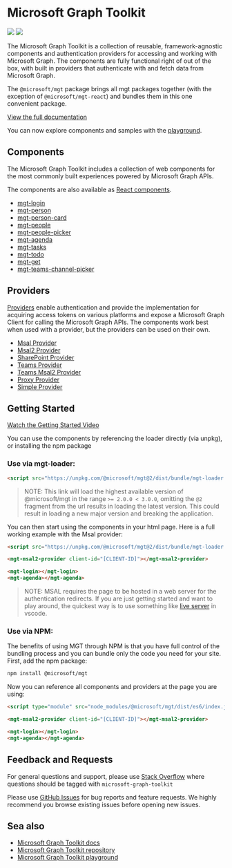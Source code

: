 # Microsoft Graph Toolkit

<a href="https://www.npmjs.com/package/@microsoft/mgt"><img src="https://img.shields.io/npm/v/@microsoft/mgt.svg"></a> <a href="https://github.com/microsoftgraph/msgraph-sdk-javascript"><img src="https://cdn.jsdelivr.net/gh/storybookjs/brand@master/badge/badge-storybook.svg"></a>

The Microsoft Graph Toolkit is a collection of reusable, framework-agnostic components and authentication providers for accessing and working with Microsoft Graph. The components are fully functional right of out of the box, with built in providers that authenticate with and fetch data from Microsoft Graph.

The `@microsoft/mgt` package brings all mgt packages together (with the exception of `@microsoft/mgt-react`) and bundles them in this one convenient package.

[View the full documentation](https://learn.microsoft.com/graph/toolkit/overview)

You can now explore components and samples with the [playground](https://mgt.dev).
## Components

The Microsoft Graph Toolkit includes a collection of web components for the most commonly built experiences powered by Microsoft Graph APIs.

The components are also available as [React components](https://learn.microsoft.com/graph/toolkit/get-started/mgt-react).

* [mgt-login](https://learn.microsoft.com/graph/toolkit/components/login)
* [mgt-person](https://learn.microsoft.com/graph/toolkit/components/person)
* [mgt-person-card](https://learn.microsoft.com/graph/toolkit/components/person-card)
* [mgt-people](https://learn.microsoft.com/graph/toolkit/components/people)
* [mgt-people-picker](https://learn.microsoft.com/graph/toolkit/components/people-picker)
* [mgt-agenda](https://learn.microsoft.com/graph/toolkit/components/agenda)
* [mgt-tasks](https://learn.microsoft.com/graph/toolkit/components/tasks)
* [mgt-todo](https://learn.microsoft.com/graph/toolkit/components/todo)
* [mgt-get](https://learn.microsoft.com/graph/toolkit/components/get)
* [mgt-teams-channel-picker](https://learn.microsoft.com/graph/toolkit/components/teams-channel-picker)

## Providers
[Providers](https://learn.microsoft.com/graph/toolkit/providers) enable authentication and provide the implementation for acquiring access tokens on various platforms and expose a Microsoft Graph Client for calling the Microsoft Graph APIs. The components work best when used with a provider, but the providers can be used on their own.

* [Msal Provider](https://learn.microsoft.com/graph/toolkit/providers/msal)
* [Msal2 Provider](https://learn.microsoft.com/graph/toolkit/providers/msal2)
* [SharePoint Provider](https://learn.microsoft.com/graph/toolkit/providers/sharepoint)
* [Teams Provider](https://learn.microsoft.com/graph/toolkit/providers/teams)
* [Teams Msal2 Provider](https://learn.microsoft.com/graph/toolkit/providers/teams-msal2)
* [Proxy Provider](https://learn.microsoft.com/graph/toolkit/providers/proxy)
* [Simple Provider](https://learn.microsoft.com/graph/toolkit/providers/custom)

## Getting Started

[Watch the Getting Started Video](https://www.youtube.com/watch?v=oZCGb2MMxa0)

You can use the components by referencing the loader directly (via unpkg), or installing the npm package

### Use via mgt-loader:

```html
<script src="https://unpkg.com/@microsoft/mgt@2/dist/bundle/mgt-loader.js"></script>
```

> NOTE: This link will load the highest available version of @microsoft/mgt in the range `>= 2.0.0 < 3.0.0`, omitting the `@2` fragment from the url results in loading the latest version. This could result in loading a new major version and breaking the application.

You can then start using the components in your html page. Here is a full working example with the Msal provider:

```html
<script src="https://unpkg.com/@microsoft/mgt@2/dist/bundle/mgt-loader.js"></script>

<mgt-msal2-provider client-id="[CLIENT-ID]"></mgt-msal2-provider>

<mgt-login></mgt-login>
<mgt-agenda></mgt-agenda>
```

> NOTE: MSAL requires the page to be hosted in a web server for the authentication redirects. If you are just getting started and want to play around, the quickest way is to use something like [live server](https://marketplace.visualstudio.com/items?itemName=ritwickdey.LiveServer) in vscode.

### Use via NPM:

The benefits of using MGT through NPM is that you have full control of the bundling process and you can bundle only the code you need for your site. First, add the npm package:

```bash
npm install @microsoft/mgt
```

Now you can reference all components and providers at the page you are using:

```html
<script type="module" src="node_modules/@microsoft/mgt/dist/es6/index.js"></script>

<mgt-msal2-provider client-id="[CLIENT-ID]"></mgt-msal2-provider>

<mgt-login></mgt-login>
<mgt-agenda></mgt-agenda>
```

## Feedback and Requests

For general questions and support, please use [Stack Overflow](https://stackoverflow.com/questions/tagged/microsoft-graph-toolkit) where questions should be tagged with `microsoft-graph-toolkit`

Please use [GitHub Issues](https://github.com/microsoftgraph/microsoft-graph-toolkit/issues?q=is%3Aissue+is%3Aopen+sort%3Aupdated-desc) for bug reports and feature requests. We highly recommend you browse existing issues before opening new issues.

## Sea also
* [Microsoft Graph Toolkit docs](https://aka.ms/mgt-docs)
* [Microsoft Graph Toolkit repository](https://aka.ms/mgt)
* [Microsoft Graph Toolkit playground](https://mgt.dev)